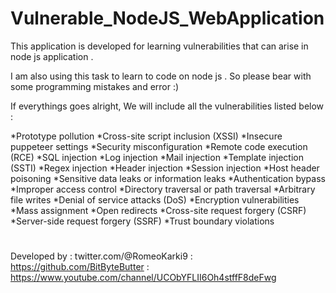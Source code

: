 # Vulnerable_NodeJS_WebApplication
This application is developed for learning vulnerabilities that can arise in  node js application . 

I am also using this task to learn to code on node js . So please bear with some programming mistakes and error :) 

If everythings goes alright, We will include all the vulnerabilities listed below : 

*Prototype pollution
*Cross-site script inclusion (XSSI)
*Insecure puppeteer settings
*Security misconfiguration
*Remote code execution (RCE)
*SQL injection
*Log injection
*Mail injection
*Template injection (SSTI)
*Regex injection
*Header injection
*Session injection
*Host header poisoning
*Sensitive data leaks or information leaks
*Authentication bypass
*Improper access control
*Directory traversal or path traversal
*Arbitrary file writes
*Denial of service attacks (DoS)
*Encryption vulnerabilities
*Mass assignment
*Open redirects
*Cross-site request forgery (CSRF)
*Server-side request forgery (SSRF)
*Trust boundary violations


#
Developed by : twitter.com/@RomeoKarki9
             : https://github.com/BitByteButter
             : https://www.youtube.com/channel/UCObYFLII6Oh4stffF8deFwg
             
